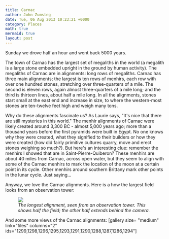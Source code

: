 ```yaml
---
title: Carnac
author: John Zumsteg
date: Tue, 06 Aug 2013 10:23:21 +0000
category: Places
math: true
mermaid: true
layout: post
---
```

Sunday we drove half an hour and went back 5000 years. 

The town of Carnac has the largest set of megaliths in the world (a megalith is a large stone embedded upright in the ground by human activity). The megaliths of Carnac are in alignments: long rows of megaliths. Carnac has three main alignments; the largest is ten rows of menhirs, each row with over one hundred stones, stretching over three-quarters of a mile. The second is eleven rows, again almost three-quarters of a mile long; and the third is thirteen lines, about half a mile long. In all the alignments, stones start small at the east end and increase in size, to where the western-most stones are ten-twelve feet high and weigh many tons.

Why do these alignments fascinate us? As Laurie says, "It's nice that there are still mysteries in this world." The menhir alignments of Carnac were likely created around 3,300 BC - almost 5,000 years ago; more than a thousand years before the first pyramids were built in Egypt. No one knows why they were created, what they signified to their builders or how they were created (how did fairly primitive cultures quarry, move and erect stones weighing so much?). But here's an interesting clue: remember the menhirs I showed that are in Saint-Pierre-Quiberon? These menhirs are about 40 miles from Carnac, across open water, but they seem to align with some of the Carnac menhirs to mark the location of the moon at a certain point in its cycle. Other menhirs around southern Brittany mark other points in the lunar cycle. Just saying...

Anyway, we love the Carnac alignments. Here is a how the largest field looks from an observation tower:
<figure>
	<img src="{{site.url}}/assets/images/2013/08/MG_8456.jpg"/>
	<figcaption><em>The longest alignment, seen from an observation tower. This shows half the field; the other half extends behind the camera.</em></figcaption>
</figure>



And some more views of the Carnac alignments:
[gallery size= "medium" link="files" columns="2" ids="1299,1298,1296,1295,1293,1291,1290,1288,1287,1286,1294"]
